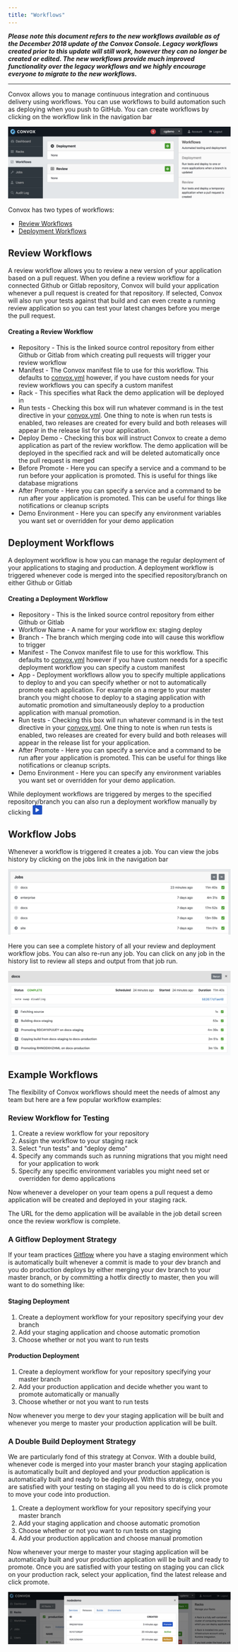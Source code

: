 ```yaml
---
title: "Workflows"
---
```


***Please note this document refers to the new workflows available as of the December 2018 update of the Convox Console. Legacy workflows created prior to this update will still work, however they can no longer be created or edited. The new workflows provide much improved functionality over the legacy workflows and we highly encourage everyone to migrate to the new workflows.***
***


Convox allows you to manage continuous integration and continuous delivery using workflows.  You can use workflows to build automation such as deploying when you push to GitHub. You can create workflows by clicking on the workflow link in the navigation bar

![](/assets/images/docs/workflows/workflows-start.png)

Convox has two types of workflows:

* [Review Workflows](#review-workflows)
* [Deployment Workflows](#deployment-workflows)

## Review Workflows

A review workflow allows you to review a new version of your application based on a pull request. When you define a review workflow for a connected Github or Gitlab repository, Convox will build your application whenever a pull request is created for that repository. If selected, Convox will also run your tests against that build and can even create a running review application so you can test your latest changes before you merge the pull request.

#### Creating a Review Workflow

* Repository - This is the linked source control repository from either Github or Gitlab from which creating pull requests will trigger your review workflow
* Manifest - The Convox manifest file to use for this workflow. This defaults to [convox.yml](/application/convox-yml) however, if you have custom needs for your review workflows you can specify a custom manifest
* Rack - This specifies what Rack the demo application will be deployed in 
* Run tests - Checking this box will run whatever command is in the test directive in your [convox.yml](/application/convox-yml). One thing to note is when run tests is enabled, two releases are created for every build and both releases will appear in the release list for your application.
* Deploy Demo - Checking this box will instruct Convox to create a demo application as part of the review workflow. The demo application will be deployed in the specified rack and will be deleted automatically once the pull request is merged
* Before Promote - Here you can specify a service and a command to be run before your application is promoted. This is useful for things like database migrations
* After Promote - Here you can specify a service and a command to be run after your application is promoted. This can be useful for things like notifications or cleanup scripts
* Demo Environment - Here you can specify any environment variables you want set or overridden for your demo application

## Deployment Workflows

A deployment workflow is how you can manage the regular deployment of your applications to staging and production. A deployment workflow is triggered whenever code is merged into the specified repository/branch on either Github or Gitlab

#### Creating a Deployment Workflow

* Repository - This is the linked source control repository from either Github or Gitlab 
* Workflow Name - A name for your workflow ex: staging deploy
* Branch - The branch which merging code into will cause this workflow to trigger
* Manifest - The Convox manifest file to use for this workflow. This defaults to [convox.yml](/application/convox-yml) however if you have custom needs for a specific deployment workflow you can specify a custom manifest
* App - Deployment workflows allow you to specify multiple applications to deploy to and you can specify whether or not to automatically promote each application. For example on a merge to your master branch you might choose to deploy to a staging application with automatic promotion and simultaneously deploy to a production application with manual promotion.
* Run tests - Checking this box will run whatever command is in the test directive in your [convox.yml](/application/convox-yml). One thing to note is when run tests is enabled, two releases are created for every build and both releases will appear in the release list for your application.
* After Promote - Here you can specify a service and a command to be run after your application is promoted. This can be useful for things like notifications or cleanup scripts.
* Demo Environment - Here you can specify any environment variables you want set or overridden for your demo application.

While deployment workflows are triggered by merges to the specified repository/branch you can also run a deployment workflow manually by clicking <img src="/assets/images/docs/workflows/workflow-play.png"  style="height: 1.5em;">

## Workflow Jobs

Whenever a workflow is triggered it creates a job. You can view the jobs history by clicking on the jobs link in the navigation bar

![](/assets/images/docs/workflows/workflow-jobs.png)

Here you can see a complete history of all your review and deployment workflow jobs. You can also re-run any job. You can click on any job in the history list to review all steps and output from that job run.

![](/assets/images/docs/workflows/job-detail.png)

## Example Workflows

The flexibility of Convox workflows should meet the needs of almost any team but here are a few popular workflow examples:

### Review Workflow for Testing 

1. Create a review workflow for your repository
2. Assign the workflow to your staging rack
3. Select "run tests" and "deploy demo"
4. Specify any commands such as running migrations that you might need for your application to work
5. Specify any specific environment variables you might need set or overridden for demo applications

Now whenever a developer on your team opens a pull request a demo application will be created and deployed in your staging rack. 

The URL for the demo application will be available in the job detail screen once the review workflow is complete.

### A Gitflow Deployment Strategy

If your team practices [Gitflow](https://nvie.com/posts/a-successful-git-branching-model/) where you have a staging environment which is automatically built whenever a commit is made to your dev branch and you do production deploys by either merging your dev branch to your master branch, or by committing a hotfix directly to master, then you will want to do something like:

#### Staging Deployment
1. Create a deployment workflow for your repository specifying your dev branch
2. Add your staging application and choose automatic promotion
3. Choose whether or not you want to run tests 

#### Production Deployment
1. Create a deployment workflow for your repository specifying your master branch
2. Add your production application and decide whether you want to promote automatically or manually
3. Choose whether or not you want to run tests 

Now whenever you merge to dev your staging application will be built and whenever you merge to master your production application will be built.   

### A Double Build Deployment Strategy

We are particularly fond of this strategy at Convox. With a double build, whenever code is merged into your master branch your staging application is automatically built and deployed and your production application is automatically built and ready to be deployed. With this strategy, once you are satisfied with your testing on staging all you need to do is click promote to move your code into production.

1. Create a deployment workflow for your repository specifying your master branch
2. Add your staging application and choose automatic promotion
3. Choose whether or not you want to run tests on staging
4. Add your production application and choose manual promotion

Now whenever your merge to master your staging application will be automatically built and your production application will be built and ready to promote. Once you are satisfied with your testing on staging you can click on your production rack, select your application, find the latest release and click promote.

![](/assets/images/docs/workflows/promote-release.png)
